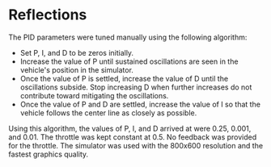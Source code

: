 # Reflections

The PID parameters were tuned manually using the following algorithm:
- Set P, I, and D to be zeros initially.
- Increase the value of P until sustained oscillations are seen in the vehicle's position in the simulator.
- Once the value of P is settled, increase the value of D until the oscillations subside. Stop increasing D when further increases do not contribute toward mitigating the oscillations.
- Once the value of P and D are settled, increase the value of I so that the vehicle follows the center line as closely as possible.

Using this algorithm, the values of P, I, and D arrived at were 0.25, 0.001, and 0.01. The throttle was kept constant at 0.5. No feedback was provided for the throttle. The simulator was used with the 800x600 resolution and the fastest graphics quality.
